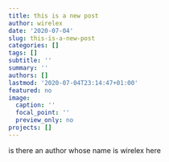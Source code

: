 ```yaml
---
title: this is a new post
author: wirelex
date: '2020-07-04'
slug: this-is-a-new-post
categories: []
tags: []
subtitle: ''
summary: ''
authors: []
lastmod: '2020-07-04T23:14:47+01:00'
featured: no
image:
  caption: ''
  focal_point: ''
  preview_only: no
projects: []
---
```

is there an author whose name is wirelex here